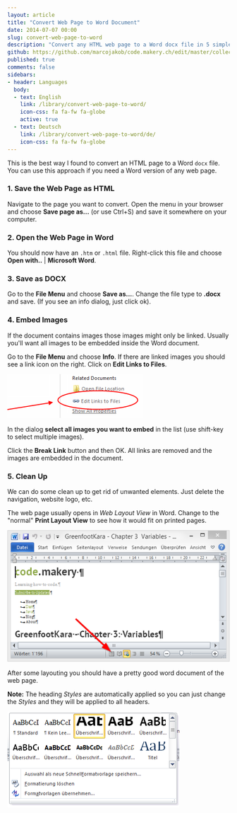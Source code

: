 ```yaml
---
layout: article
title: "Convert Web Page to Word Document"
date: 2014-07-07 00:00
slug: convert-web-page-to-word
description: "Convert any HTML web page to a Word docx file in 5 simple steps."
github: https://github.com/marcojakob/code.makery.ch/edit/master/collections/library/convert-web-page-to-word.md
published: true
comments: false
sidebars:
- header: Languages
  body:
  - text: English
    link: /library/convert-web-page-to-word/
    icon-css: fa fa-fw fa-globe
    active: true
  - text: Deutsch
    link: /library/convert-web-page-to-word/de/
    icon-css: fa fa-fw fa-globe
---
```


This is the best way I found to convert an HTML page to a Word `docx` file. You can use this approach if you need a Word version of any web page. 


### 1. Save the Web Page as HTML

Navigate to the page you want to convert. Open the menu in your browser and choose **Save page as...** (or use Ctrl+S) and save it somewhere on your computer. 


### 2. Open the Web Page in Word

You should now have an `.htm` or `.html` file. Right-click this file and choose **Open with..** | **Microsoft Word**.


### 3. Save as DOCX

Go to the **File Menu** and choose **Save as...**. Change the file type to **.docx** and save. (If you see an info dialog, just click ok).


### 4. Embed Images

If the document contains images those images might only be linked. Usually you'll want all images to be embedded inside the Word document.

Go to the **File Menu** and choose **Info**. If there are linked images you should see a link icon on the right. Click on **Edit Links to Files**.

![Links to Files](/assets/library/convert-web-page-to-word/links-to-files.png)

In the dialog **select all images you want to embed** in the list (use shift-key to select multiple images).

Click the **Break Link** button and then OK. All links are removed and the images are embedded in the document. 


### 5. Clean Up

We can do some clean up to get rid of unwanted elements. Just delete the navigation, website logo, etc.

The web page usually opens in *Web Layout View* in Word. Change to the "normal" **Print Layout View** to see how it would fit on printed pages.

![Print Layout View](/assets/library/convert-web-page-to-word/print-layout-view.png)

After some layouting you should have a pretty good word document of the web page.

**Note:** The heading *Styles* are automatically applied so you can just change the *Styles* and they will be applied to all headers.

![Heading Styles](/assets/library/convert-web-page-to-word/heading-styles.png)
